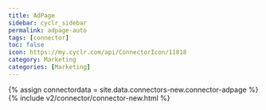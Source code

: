 ```yaml
---
title: AdPage
sidebar: cyclr_sidebar
permalink: adpage-auto
tags: [connector]
toc: false
icon: https://my.cyclr.com/api/ConnectorIcon/11818
category: Marketing
categories: [Marketing]
---
```

{% assign connectordata = site.data.connectors-new.connector-adpage %}
{% include v2/connector/connector-new.html %}	